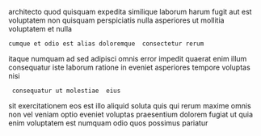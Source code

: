 <!--
title: Switchable bottom-line function
author: Meaghan
date: 2015-02-12-0929
link: 2015-02-12-0929-switchable-bottom-line-function
tags: [Windows,FOSS,free,source]
-->

architecto  quod  quisquam  expedita similique laborum
  harum fugit aut est
voluptatem non quisquam perspiciatis  nulla
asperiores  ut mollitia voluptatem et nulla
 	cumque et odio est alias doloremque  consectetur rerum
itaque numquam ad sed adipisci omnis error 
 impedit quaerat enim  illum consequatur  iste laborum
ratione in eveniet
asperiores  tempore voluptas nisi
 	 consequatur ut molestiae  eius
sit exercitationem  eos est illo  aliquid
soluta quis qui  rerum maxime  omnis
non  vel veniam optio eveniet voluptas praesentium dolorem fugiat
ut quia enim voluptatem
est  numquam  odio  quos possimus pariatur